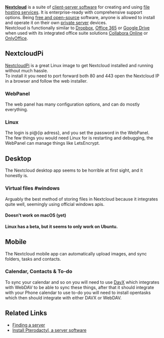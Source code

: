 

**[Nextcloud](https://nextcloud.com/)** is a suite of [client-server software](https://en.wikipedia.org/wiki/Client%E2%80%93server_model "Client?server model") for creating and using [file hosting services](https://en.wikipedia.org/wiki/File_hosting_service "File hosting service"). It is enterprise-ready with comprehensive support options. Being [free and open-source](https://en.wikipedia.org/wiki/Free_and_open-source) software, anyone is allowed to install and operate it on their own [private server](https://en.wikipedia.org/wiki/Private_server "Private server") devices.  
Nextcloud is functionally similar to [Dropbox](https://en.wikipedia.org/wiki/Dropbox_\(service\) "Dropbox (service)"), [Office 365](https://en.wikipedia.org/wiki/Office_365 "Office 365") or [Google Drive](https://en.wikipedia.org/wiki/Google_Drive) when used with its integrated office suite solutions [Collabora Online](https://en.wikipedia.org/wiki/Collabora_Online "Collabora Online") or [OnlyOffice](https://en.wikipedia.org/wiki/OnlyOffice "OnlyOffice").  
  
## NextcloudPi  
  
[NextcloudPi](https://github.com/nextcloud/nextcloudpi/releases) is a great Linux image to get Nextcloud installed and running without much hassle.  
To install it you need to port forward both 80 and 443 open the Nextcloud IP in a browser and follow the web installer.  
  
### WebPanel  
  
The web panel has many configuration options, and can do mostly everything.  
  
### Linux  
  
The login is pi@{ip adress}, and you set the password in the WebPanel.  
The few things you would need Linux for is restarting and debugging, the WebPanel can manage things like LetsEncrypt.  

## Desktop  

The Nextcloud desktop app seems to be horrible at first sight, and it honestly is.  
  
### Virtual files #windows  
  
Arguably the best method of storing files in Nextcloud because it integrates quite well, seemingly using official windows apis.  
  
#### Doesn't work on macOS (yet)  
#### Linux has a beta, but it seems to only work on Ubuntu.  
  
## Mobile  
  
The Nextcloud mobile app can automatically upload images, and sync folders, tasks and contacts.  
  
### Calendar, Contacts & To-do  
  
To sync your calendar and so on you will need to use [DavX](https://www.davx5.com/) which integrates with WebDAV to be able to sync these things, after that it should integrate with your Phone calendar to use to-do you will need to install opentasks which then should integrate with either DAVX or WebDAV.


## Related Links

* [Finding a server](./../Introduction-to-Server-Hosting.md#finding-the-perfect-server-provider)
* [Install Pterodactyl, a server software](./Pterodactyl.md)

